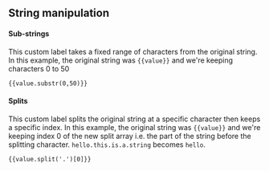 ## String manipulation

#### Sub-strings
This custom label takes a fixed range of characters from the original string. In this example, the original string was `{{value}}` and we're keeping characters 0 to 50

`{{value.substr(0,50)}}`


#### Splits
This custom label splits the original string at a specific character then keeps a specific index. In this example, the original string was `{{value}}` and we're keeping index 0 of the new split array i.e. the part of the string before the splitting character. `hello.this.is.a.string` becomes `hello`.

`{{value.split('.')[0]}}`